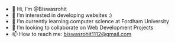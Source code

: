 - 👋 Hi, I’m @Biswasrohit
- 👀 I’m interested in developing websites :)
- 🌱 I’m currently learning computer science at Fordham University
- 💞️ I’m looking to collaborate on Web Development Projects
- 📫 How to reach me: biswasrohit1112@gmail.com

<!---
Biswasrohit/Biswasrohit is a ✨ special ✨ repository because its `README.md` (this file) appears on your GitHub profile.
You can click the Preview link to take a look at your changes.
--->

